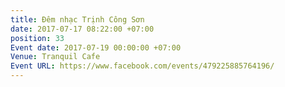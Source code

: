 ```yaml
---
title: Đêm nhạc Trịnh Công Sơn
date: 2017-07-17 08:22:00 +07:00
position: 33
Event date: 2017-07-19 00:00:00 +07:00
Venue: Tranquil Cafe
Event URL: https://www.facebook.com/events/479225885764196/
---
```


